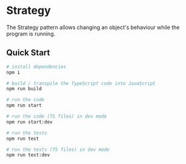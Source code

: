 # Strategy

The Strategy pattern allows changing an object's behaviour while the program is running.

## Quick Start

```bash
# install dependencies
npm i

# build / transpile the TypeScript code into JavaScript
npm run build

# run the code
npm run start

# run the code (TS files) in dev mode
npm run start:dev

# run the tests
npm run test

# run the tests (TS files) in dev mode
npm run test:dev
```
